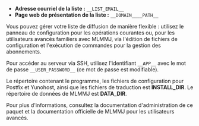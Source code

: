 - **Adresse courriel de la liste :** `__LIST_EMAIL__`
- **Page web de présentation de la liste :** `__DOMAIN____PATH__`

Vous pouvez gérer votre liste de diffusion de manière flexible : utilisez le panneau de configuration pour les opérations courantes ou, pour les utilisateurs avancés familiers avec MLMMJ, via l'édition de fichiers de configuration et l'exécution de commandes pour la gestion des abonnements.

Pour accéder au serveur via SSH, utilisez l'identifiant `__APP__` avec le mot de passe `__USER_PASSWORD__` (ce mot de passe est modifiable).

Le répertoire contenant le programme, les fichiers de configuration pour Postfix et Yunohost, ainsi que les fichiers de traduction est __INSTALL_DIR__. Le répertoire de données de MLMMJ est __DATA_DIR__.

Pour plus d'informations, consultez la documentation d'administration de ce paquet et la documentation officielle de MLMMJ pour les utilisateurs avancés.
